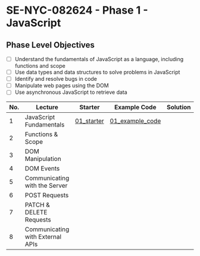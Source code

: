 # SE-NYC-082624 - Phase 1 - JavaScript

## Phase Level Objectives
- [ ] Understand the fundamentals of JavaScript as a language, including functions and scope
- [ ] Use data types and data structures to solve problems in JavaScript
- [ ] Identify and resolve bugs in code
- [ ] Manipulate web pages using the DOM
- [ ] Use asynchronous JavaScript to retrieve data

|No. | Lecture                                    | Starter 	| Example Code 	| Solution 	|
|----|------------------------------	          |:-----:	|--------	|---------	|
|1 | JavaScript Fundamentals                      |[01_starter](https://github.com/RikkuX491/SE-NYC-082624-Phase-1/tree/01_starter)|[01_example_code](https://github.com/RikkuX491/SE-NYC-082624-Phase-1/tree/01_example_code)||
|2 | Functions & Scope                	          ||||
|3 | DOM Manipulation                 	          ||||
|4 | DOM Events                       	          ||||
|5 | Communicating with the Server    	          ||||
|6 | POST Requests                    	          ||||
|7 | PATCH & DELETE Requests          	          ||||
|8 | Communicating with External APIs 	          ||||